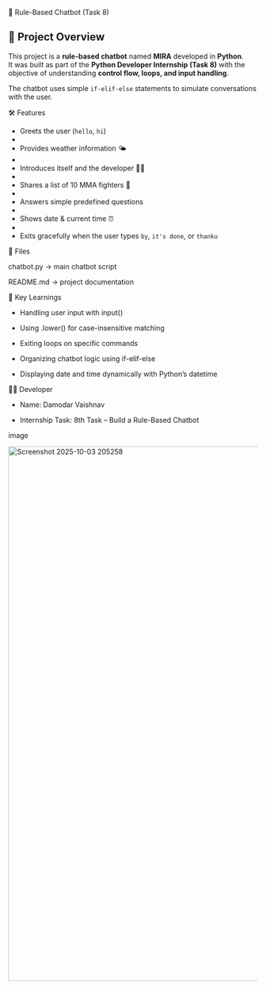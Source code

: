 🤖 Rule-Based Chatbot (Task 8)

## 📌 Project Overview
This project is a **rule-based chatbot** named **MIRA** developed in **Python**.  
It was built as part of the **Python Developer Internship (Task 8)** with the objective of understanding **control flow, loops, and input handling**.

The chatbot uses simple `if-elif-else` statements to simulate conversations with the user.



🛠 Features

- Greets the user (`hello`, `hi`)
- 
- Provides weather information 🌤️
- 
- Introduces itself and the developer 👨‍💻
- 
- Shares a list of 10 MMA fighters 🥊
- 
- Answers simple predefined questions
- 
- Shows date & current time ⏰
- 
- Exits gracefully when the user types `by`, `it's done`, or `thanku`



📂 Files

chatbot.py → main chatbot script

README.md → project documentation



📌 Key Learnings

- Handling user input with input()

- Using .lower() for case-insensitive matching

- Exiting loops on specific commands

- Organizing chatbot logic using if-elif-else

- Displaying date and time dynamically with Python’s datetime



👨‍💻 Developer

- Name: Damodar Vaishnav

- Internship Task: 8th Task – Build a Rule-Based Chatbot



image

<img width="1920" height="1080" alt="Screenshot 2025-10-03 205258" src="https://github.com/user-attachments/assets/d8ae4428-7455-4567-a3cf-266f63e4deb0" />










